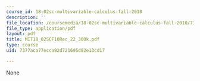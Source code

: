 ```yaml
---
course_id: 18-02sc-multivariable-calculus-fall-2010
description: ''
file_location: /coursemedia/18-02sc-multivariable-calculus-fall-2010/7377aca77ecca92d721695d82e13cd17_MIT18_02SCF10Rec_22_300k.pdf
file_type: application/pdf
layout: pdf
title: MIT18_02SCF10Rec_22_300k.pdf
type: course
uid: 7377aca77ecca92d721695d82e13cd17

---
```

None
